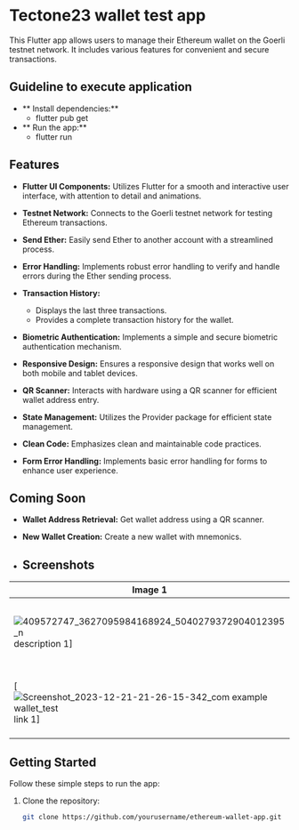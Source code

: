 # Tectone23 wallet test app

This Flutter app allows users to manage their Ethereum wallet on the Goerli testnet network. It includes various features for convenient and secure transactions.

## Guideline to execute application

- ** Install dependencies:**
   - flutter pub get
- ** Run the app:**
   - flutter run

## Features

- **Flutter UI Components:** Utilizes Flutter for a smooth and interactive user interface, with attention to detail and animations.

- **Testnet Network:** Connects to the Goerli testnet network for testing Ethereum transactions.

- **Send Ether:** Easily send Ether to another account with a streamlined process.

- **Error Handling:** Implements robust error handling to verify and handle errors during the Ether sending process.

- **Transaction History:**
  - Displays the last three transactions.
  - Provides a complete transaction history for the wallet.

- **Biometric Authentication:** Implements a simple and secure biometric authentication mechanism.

- **Responsive Design:** Ensures a responsive design that works well on both mobile and tablet devices.

- **QR Scanner:** Interacts with hardware using a QR scanner for efficient wallet address entry.

- **State Management:** Utilizes the Provider package for efficient state management.

- **Clean Code:** Emphasizes clean and maintainable code practices.

- **Form Error Handling:** Implements basic error handling for forms to enhance user experience.

## Coming Soon

- **Wallet Address Retrieval:** Get wallet address using a QR scanner.

- **New Wallet Creation:** Create a new wallet with mnemonics.

- ## Screenshots

| Image 1 | Image 2 | Image 3 | Image 4 |
|----------|----------|----------|----------|
| ![409572747_3627095984168924_5040279372904012395_n](https://github.com/salahdine2020/wallet_test/assets/67063037/17b7cac5-84bf-4437-9667-74553c3b0b3a) description 1] | ![Screenshot_2023-12-21-21-32-36-894_com example wallet_test](https://github.com/salahdine2020/wallet_test/assets/67063037/087beb54-cb83-4042-8d6f-04d65f5ac17f) description 2] | [![Screenshot_2023-12-21-21-26-00-025_com example wallet_test](https://github.com/salahdine2020/wallet_test/assets/67063037/63097a17-3a2b-4b32-b575-348175fc9097) description 3] | [![Screenshot_2023-12-21-21-26-29-744_com example wallet_test](https://github.com/salahdine2020/wallet_test/assets/67063037/d2fa65de-027c-4349-843a-588b3c1b7a1b) description 4] |
| [![Screenshot_2023-12-21-21-26-15-342_com example wallet_test](https://github.com/salahdine2020/wallet_test/assets/67063037/e393c80a-45b7-40b5-abed-8c59257bcacc) link 1] | [![Screenshot_2023-12-21-21-26-06-543_com example wallet_test](https://github.com/salahdine2020/wallet_test/assets/67063037/880fea24-0f5c-4a1a-b644-d0cb0232e0a8) link 2] | [![Screenshot_2023-12-21-21-33-58-721_com example wallet_test](https://github.com/salahdine2020/wallet_test/assets/67063037/10342b60-afa3-4fc4-803c-15a46813ba0d) link 3] | [![Screenshot_2023-12-21-21-27-58-134_com example wallet_test](https://github.com/salahdine2020/wallet_test/assets/67063037/dfe2661a-90c6-4704-9a6a-261a06fbd11a) buy and sell] |




## Getting Started

Follow these simple steps to run the app:

1. Clone the repository:

   ```bash
   git clone https://github.com/yourusername/ethereum-wallet-app.git
